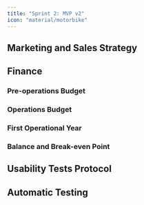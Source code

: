 ```yaml
---
title: "Sprint 2: MVP v2"
icon: "material/motorbike"
---
```


<!----------------------------------------------------------------------------->

## Marketing and Sales Strategy

<!-- Trabaje esta sección imaginando alguna estrategia de marketing que
permita dar a conocer el producto y servicio, acercándose al público objetivo.
Considere, en el presupuesto de la sección de Finanzas, los costos proyectados
de estos servicios. -->

<!----------------------------------------------------------------------------->

## Finance

### Pre-operations Budget

<!-- Elabore un presupuesto global para la ejecución del proyecto,
considerando una tabla como la que se muestra a continuación. Puede agregar,
eliminar, modificar o desglosar los campos de la tabla a su conveniencia -->

<!-- Una vez completada la anterior tabla, tendrá el valor o presupuesto de
lo que costaría desarrollar el producto o servicio para llevarlo al mercado; es
allí cuando comienza la operación. Por ejemplo, si el producto o servicio fuese
la venta de empanadas, la anterior tabla indica el costo y presupuesto
necesarios para poderlas producir y tener listas para la venta. Ahora sigue el
análisis de la operación. -->

### Operations Budget

<!-- Una vez establecido el presupuesto de lo que puede llegar a costar el
producto o servicio para poder comenzar a distribuirlo o venderlo, es importante
detallar ahora el presupuesto operacional para calcular la proyección y
necesidades de ventas y establecer el punto de equilibrio y viabilidad económica
del proyecto. Estime a continuación los costos fijos y variables para mantener
la operación. -->

### First Operational Year

<!-- Complete la siguiente tabla de acuerdo con las proyecciones realistas
del mercado y los costos y ganancias estimados en las anteriores tablas. -->

### Balance and Break-even Point

<!-- Resuma las tablas de la proyección anual y genere una gráfica en el
tiempo en la que se observe la proyección de las ventas y los egresos vs.
ingresos, con el fin de determinar cuándo se alcanzaría el punto de equilibrio
(momento en que los egresos igualan los ingresos). -->

<!----------------------------------------------------------------------------->

## Usability Tests Protocol

<!-- Planear las pruebas de usabilidad con los usuarios finales que van a
utilizar el sistema, usando como referencia el “Protocolo de Pruebas de
Usabilidad”. -->

<!-- OJO: Solo se deben planear las pruebas; la ejecución de estas se
realizará durante el Sprint 3. -->

<!----------------------------------------------------------------------------->

## Automatic Testing

<!-- El proyecto debe tener una estrategia de pruebas automáticas que
garanticen la calidad y el buen funcionamiento de la aplicación. -->

<!-- Documentar la estrategia que se va a usar usando la siguiente tabla:
    (ver tabla) -->

<!-- Todas las funcionalidades entregadas deben estar cubiertas por al menos
una prueba automática. -->
